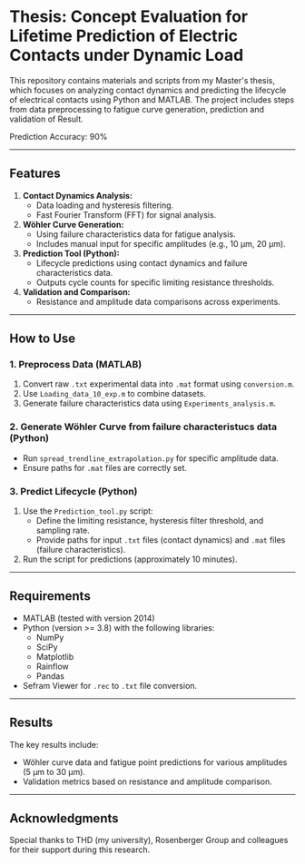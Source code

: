 # Thesis: Concept Evaluation for Lifetime Prediction of Electric Contacts under Dynamic Load

This repository contains materials and scripts from my Master's thesis, which focuses on analyzing contact dynamics and predicting the lifecycle of electrical contacts using Python and MATLAB. The project includes steps from data preprocessing to fatigue curve generation, prediction and validation of Result.

Prediction Accuracy: 90%


---

## **Features**
1. **Contact Dynamics Analysis:**
   - Data loading and hysteresis filtering.
   - Fast Fourier Transform (FFT) for signal analysis.
2. **Wöhler Curve Generation:**
   - Using failure characteristics data for fatigue analysis.
   - Includes manual input for specific amplitudes (e.g., 10 µm, 20 µm).
3. **Prediction Tool (Python):**
   - Lifecycle predictions using contact dynamics and failure characteristics data.
   - Outputs cycle counts for specific limiting resistance thresholds.
4. **Validation and Comparison:**
   - Resistance and amplitude data comparisons across experiments.

---

## **How to Use**

### **1. Preprocess Data (MATLAB)**
1. Convert raw `.txt` experimental data into `.mat` format using `conversion.m`.
2. Use `Loading_data_10_exp.m` to combine datasets.
3. Generate failure characteristics data using `Experiments_analysis.m`.

### **2. Generate Wöhler Curve from failure characteristucs data (Python)**
- Run `spread_trendline_extrapolation.py` for specific amplitude data.
- Ensure paths for `.mat` files are correctly set.

### **3. Predict Lifecycle (Python)**
1. Use the `Prediction_tool.py` script:
   - Define the limiting resistance, hysteresis filter threshold, and sampling rate.
   - Provide paths for input `.txt` files (contact dynamics) and `.mat` files (failure characteristics).
2. Run the script for predictions (approximately 10 minutes).

---

## **Requirements**
- MATLAB (tested with version 2014)
- Python (version >= 3.8) with the following libraries:
  - NumPy
  - SciPy
  - Matplotlib
  - Rainflow
  - Pandas
- Sefram Viewer for `.rec` to `.txt` file conversion.

---

## **Results**
The key results include:
- Wöhler curve data and fatigue point predictions for various amplitudes (5 µm to 30 µm).
- Validation metrics based on resistance and amplitude comparison.

---

## **Acknowledgments**
Special thanks to THD (my university), Rosenberger Group and colleagues for their support during this research.


